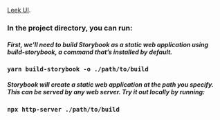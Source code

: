 [Leek UI](https://leek-ui.com/).

### In the project directory, you can run:

##### First, we’ll need to build Storybook as a static web application using build-storybook, a command that’s installed by default. 

### `yarn build-storybook -o ./path/to/build`

##### Storybook will create a static web application at the path you specify. This can be served by any web server. Try it out locally by running:

### `npx http-server ./path/to/build`